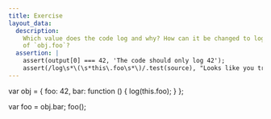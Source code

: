 ```yaml
---
title: Exercise
layout_data:
  description:
    Which value does the code log and why? How can it be changed to log the value
    of `obj.foo`?
  assertion: |
    assert(output[0] === 42, 'The code should only log 42');
    assert(/log\s*\(\s*this\.foo\s*\)/.test(source), "Looks like you tried to be clever. Don't modify log(this.foo).");
---
```

var obj = {
  foo: 42,
  bar: function () {
    log(this.foo);
  }
};

var foo = obj.bar;
foo();
